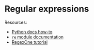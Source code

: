 # Regular expressions

Resources:
* [Python docs how-to](https://docs.python.org/3/howto/regex.html#regex-howto)
* [`re` module documentation](https://docs.python.org/3/library/re.html)
* [RegexOne tutorial](https://regexone.com)

